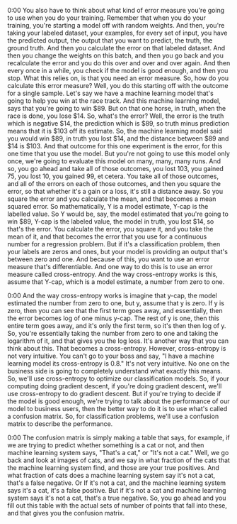 0:00
You also have to think about what kind of error measure you're going to use when you do your training. Remember that when you do your training, you're starting a model off with random weights. And then, you're taking your labeled dataset, your examples, for every set of input, you have the predicted output, the output that you want to predict, the truth, the ground truth. And then you calculate the error on that labeled dataset. And then you change the weights on this batch, and then you go back and you recalculate the error and you do this over and over and over again. And then every once in a while, you check if the model is good enough, and then you stop. What this relies on, is that you need an error measure. So, how do you calculate this error measure? Well, you do this starting off with the outcome for a single sample. Let's say we have a machine learning model that's going to help you win at the race track. And this machine learning model, says that you're going to win $89. But on that one horse, in truth, when the race is done, you lose $14. So, what's the error? Well, the error is the truth which is negative $14, the prediction which is $89, so truth minus prediction means that it is $103 off its estimate. So, the machine learning model said you would win $89, in truth you lost $14, and the distance between $89 and $14 is $103. And that outcome for this one experiment is the error, for this one time that you use the model. But you're not going to use this model only once, we're going to evaluate this model on many, many, many runs. And so, you go ahead and take all of those outcomes, you lost 103, you gained 75, you lost 10, you gained 99, et cetera. You take all of those outcomes, and all of the errors on each of those outcomes, and then you square the error, so that whether it's a gain or a loss, it's still a distance away. So you square the error and you calculate the mean, and that becomes a mean squared error. So mathematically, Y is a model estimate, Y-cap is the labelled value. So Y would be, say, the model estimated that you're going to win $89, Y-cap is the labeled value, the model in truth, you lost $14, so that's the error. You calculate the error, you square it, and you take the mean of it, and that becomes the error that you use for a continuous number for a regression problem. But if it's a classification problem, then your labels are zeros and ones, but your model is providing an output that's between zero and one. And because of this, you want to use an error measure that's differentiable. And one way to do this is to use an error measure called cross-entropy. And the way cross-entropy works is this, assume that Y-cap, which is a model estimate, a number from zero to one.


0:00
And the way cross-entropy works is imagine that y-cap, the model estimated the number from zero to one, but y, assume that y is zero. If y is zero, then you can see that the first term goes away, and essentially, then the error becomes log of one minus y-cap. The rest of y is one, then this entire term goes away, and it's only the first term, so it's then then log of y. So, you're essentially taking the number from zero to one and taking the logarithm of it, and that gives you the log loss. It's another way that you can think about this. That becomes a cross-entropy. However, cross-entropy is not very intuitive. You can't go to your boss and say, "I have a machine learning model its cross-entropy is 0.8." It's not very intuitive. No one on the business side is going to completely understand what exactly this means. So, we'll use cross-entropy to optimize our classification models. So, if your computing doing gradient descent, if you're doing gradient descent, we'll use cross-entropy to do gradient descent. But if you're trying to decide if the model is good enough, we're trying to talk about the performance of our model to business users, then the better way to do it is to use what's called a confusion matrix. So, for classification problems, we'll use a confusion matrix to describe the performance.

0:00
The confusion matrix is simply making a table that says, for example, if we are trying to predict whether something is a cat or not, and then machine learning system says, "That's a cat," or "It's not a cat." Well, we go back and look at images of cats, and we say in what fraction of the cats that the machine learning system find, and those are your true positives. And what fraction of cats does a machine learning system say it's not a cat, that's a false negative. Or If it's not a cat, and the machine learning system says it's a cat, it's a false positive. But if it's not a cat and machine learning system says it's not a cat, that's a true negative. So, you go ahead and you fill out this table with the actual sets of number of points that fall into these, and that gives you the confusion matrix. 
